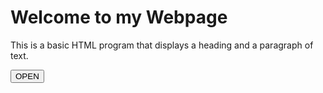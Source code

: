 <!DOCTYPE html>
<html lang="en">
<head>
    <meta charset="UTF-8">
    <meta name="viewport" content="width=device-width, initial-scale=1.0">
    <title>Basic HTML Program</title>
</head>
<body>
    <h1>Welcome to my Webpage</h1>
    <p>This is a basic HTML program that displays a heading and a paragraph of text.</p>
<button>
    OPEN
</button>

</body>
</html>
